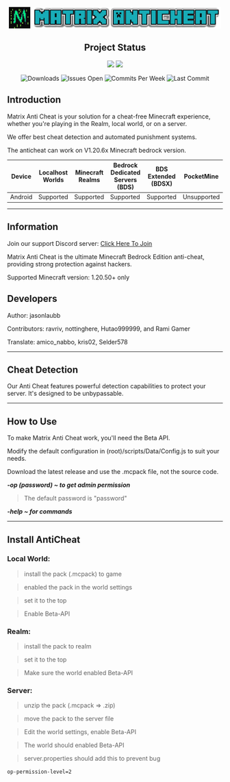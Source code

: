 <div align="center">
  <img src="./pack_icon.png" height="50">
  
  <img src="./Matrix-AntiCheat.png" height="50">

  ## Project Status

  <img src="https://img.shields.io/badge/Language-TypeScript-%23EF4041?style=for-the-badge">
  <a href="https://discord.gg/CqZGXeRKPJ"><img src="https://img.shields.io/badge/Discord-CqZGXeRKPJ-%231976D2?style=for-the-badge"></a>
  <p align="center">
    <img src="https://img.shields.io/github/downloads/jasonlaubb/Matrix-AntiCheat/total?style=for-the-badge" alt="Downloads">   
    <img src="https://img.shields.io/github/issues/jasonlaubb/Matrix-AntiCheat?label=ISSUES%20OPEN&style=for-the-badge" alt="Issues Open">  
    <img src="https://img.shields.io/github/commit-activity/m/jasonlaubb/Matrix-AntiCheat?style=for-the-badge" alt="Commits Per Week"> 
    <img src="https://img.shields.io/github/last-commit/jasonlaubb/Matrix-AntiCheat?style=for-the-badge" alt="Last Commit">
  </p>
</div>

  ## Introduction

  Matrix Anti Cheat is your solution for a cheat-free Minecraft experience, whether you're playing in the Realm, local world, or on a server.

  We offer best cheat detection and automated punishment systems.

  The anticheat can work on V1.20.6x Minecraft bedrock version.

| Device | Localhost Worlds | Minecraft Realms | Bedrock Dedicated Servers (BDS) | BDS Extended (BDSX) | PocketMine |
| ------- | ------- | ------- | ------- | ------- | ------- |
| Android | Supported | Supported | Supported | Supported | Unsupported |

  ---

  ## Information

  Join our support Discord server: [Click Here To Join](https://discord.gg/CqZGXeRKPJ)

  Matrix Anti Cheat is the ultimate Minecraft Bedrock Edition anti-cheat, providing strong protection against hackers.

  Supported Minecraft version: 1.20.50+ only

  ## Developers
  
  Author: jasonlaubb
  
  Contributors: ravriv, nottinghere, Hutao999999, and Rami Gamer
  
  Translate: amico_nabbo, kris02, Selder578

  ---

  ## Cheat Detection

  Our Anti Cheat features powerful detection capabilities to protect your server. It's designed to be unbypassable.

  ---

  ## How to Use

  To make Matrix Anti Cheat work, you'll need the Beta API.

  Modify the default configuration in (root)/scripts/Data/Config.js to suit your needs.

  Download the latest release and use the .mcpack file, not the source code.

  ***-op (password) ~ to get admin permission***

  > The default password is "password"
  
  ***-help ~ for commands***
  

  ---
  ## Install AntiCheat

  ### Local World:

  > install the pack (.mcpack) to game

  > enabled the pack in the world settings

  > set it to the top

  > Enable Beta-API

  ### Realm:

  > install the pack to realm

  > set it to the top

  > Make sure the world enabled Beta-API

  ### Server:

  > unzip the pack (.mcpack => .zip)

  > move the pack to the server file

  > Edit the world settings, enable Beta-API

  > The world should enabled Beta-API

  > server.properties should add this to prevent bug

  ```properties
  op-permission-level=2
  ```

